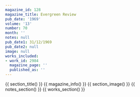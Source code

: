 ```yaml
---
magazine_id: 128
magazine_title: Evergreen Review
pub_date: '1969'
volume: '13'
number: 70
month: ''
notes: null
pub_date1: 31/12/1969
pub_date2: null
image: null
works_included:
- work_id: 2984
  magazine_page: ''
  published_as: ''
---
```


{{ section_title() }}
{{ magazine_info() }}
{{ section_image() }}
{{ notes_section() }}
{{ works_section() }}
